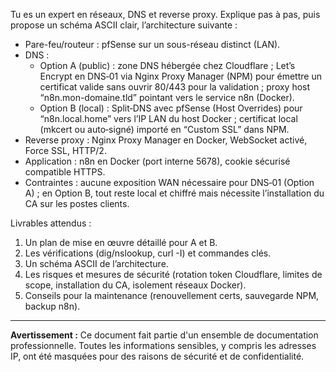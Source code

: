 Tu es un expert en réseaux, DNS et reverse proxy. Explique pas à pas, puis propose un schéma ASCII clair, l’architecture suivante :

- Pare-feu/routeur : pfSense sur un sous-réseau distinct (LAN).
- DNS :
  - Option A (public) : zone DNS hébergée chez Cloudflare ; Let’s Encrypt en DNS‑01 via Nginx Proxy Manager (NPM) pour émettre un certificat valide sans ouvrir 80/443 pour la validation ; proxy host “n8n.mon-domaine.tld” pointant vers le service n8n (Docker).
  - Option B (local) : Split‑DNS avec pfSense (Host Overrides) pour “n8n.local.home” vers l’IP LAN du host Docker ; certificat local (mkcert ou auto‑signé) importé en “Custom SSL” dans NPM.
- Reverse proxy : Nginx Proxy Manager en Docker, WebSocket activé, Force SSL, HTTP/2.
- Application : n8n en Docker (port interne 5678), cookie sécurisé compatible HTTPS.
- Contraintes : aucune exposition WAN nécessaire pour DNS‑01 (Option A) ; en Option B, tout reste local et chiffré mais nécessite l’installation du CA sur les postes clients.

Livrables attendus :
1) Un plan de mise en œuvre détaillé pour A et B.
2) Les vérifications (dig/nslookup, curl -I) et commandes clés.
3) Un schéma ASCII de l’architecture.
4) Les risques et mesures de sécurité (rotation token Cloudflare, limites de scope, installation du CA, isolement réseaux Docker).
5) Conseils pour la maintenance (renouvellement certs, sauvegarde NPM, backup n8n).

---
**Avertissement :** Ce document fait partie d'un ensemble de documentation professionnelle. Toutes les informations sensibles, y compris les adresses IP, ont été masquées pour des raisons de sécurité et de confidentialité.